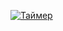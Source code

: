 <a href="https://ojenya.github.io/timer-react/" target="_blank"><img src="https://github.com/ojenya/timer-react/blob/master/1.png" title="Таймер" alt="Таймер"></a>
